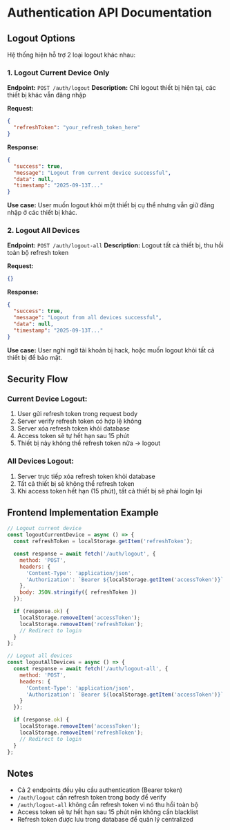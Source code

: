 # Authentication API Documentation

## Logout Options

Hệ thống hiện hỗ trợ 2 loại logout khác nhau:

### 1. Logout Current Device Only
**Endpoint:** `POST /auth/logout`
**Description:** Chỉ logout thiết bị hiện tại, các thiết bị khác vẫn đăng nhập

**Request:**
```json
{
  "refreshToken": "your_refresh_token_here"
}
```

**Response:**
```json
{
  "success": true,
  "message": "Logout from current device successful",
  "data": null,
  "timestamp": "2025-09-13T..."
}
```

**Use case:** User muốn logout khỏi một thiết bị cụ thể nhưng vẫn giữ đăng nhập ở các thiết bị khác.

### 2. Logout All Devices
**Endpoint:** `POST /auth/logout-all`
**Description:** Logout tất cả thiết bị, thu hồi toàn bộ refresh token

**Request:**
```json
{}
```

**Response:**
```json
{
  "success": true,
  "message": "Logout from all devices successful",
  "data": null,
  "timestamp": "2025-09-13T..."
}
```

**Use case:** User nghi ngờ tài khoản bị hack, hoặc muốn logout khỏi tất cả thiết bị để bảo mật.

## Security Flow

### Current Device Logout:
1. User gửi refresh token trong request body
2. Server verify refresh token có hợp lệ không
3. Server xóa refresh token khỏi database
4. Access token sẽ tự hết hạn sau 15 phút
5. Thiết bị này không thể refresh token nữa → logout

### All Devices Logout:
1. Server trực tiếp xóa refresh token khỏi database
2. Tất cả thiết bị sẽ không thể refresh token
3. Khi access token hết hạn (15 phút), tất cả thiết bị sẽ phải login lại

## Frontend Implementation Example

```javascript
// Logout current device
const logoutCurrentDevice = async () => {
  const refreshToken = localStorage.getItem('refreshToken');

  const response = await fetch('/auth/logout', {
    method: 'POST',
    headers: {
      'Content-Type': 'application/json',
      'Authorization': `Bearer ${localStorage.getItem('accessToken')}`
    },
    body: JSON.stringify({ refreshToken })
  });

  if (response.ok) {
    localStorage.removeItem('accessToken');
    localStorage.removeItem('refreshToken');
    // Redirect to login
  }
};

// Logout all devices
const logoutAllDevices = async () => {
  const response = await fetch('/auth/logout-all', {
    method: 'POST',
    headers: {
      'Content-Type': 'application/json',
      'Authorization': `Bearer ${localStorage.getItem('accessToken')}`
    }
  });

  if (response.ok) {
    localStorage.removeItem('accessToken');
    localStorage.removeItem('refreshToken');
    // Redirect to login
  }
};
```

## Notes

- Cả 2 endpoints đều yêu cầu authentication (Bearer token)
- `/auth/logout` cần refresh token trong body để verify
- `/auth/logout-all` không cần refresh token vì nó thu hồi toàn bộ
- Access token sẽ tự hết hạn sau 15 phút nên không cần blacklist
- Refresh token được lưu trong database để quản lý centralized
